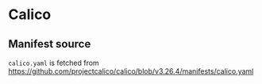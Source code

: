 # Calico

## Manifest source

`calico.yaml` is fetched from <https://github.com/projectcalico/calico/blob/v3.26.4/manifests/calico.yaml>
